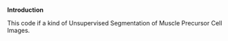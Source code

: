
**Introduction**

This code if a kind of Unsupervised Segmentation of Muscle Precursor Cell Images.
